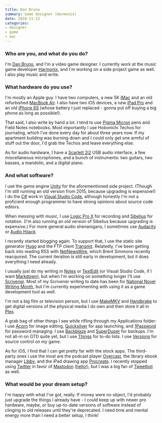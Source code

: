 ```yaml
---
title: Dan Bruno
summary: Game designer (Harmonix) 
date: 2018-11-13
categories:
- designer
- game
- mac
---
```


### Who are you, and what do you do?

I'm [Dan Bruno](http://danbruno.net/ "Dan's website."), and I'm a video game designer. I currently work at the music game developer [Harmonix](http://www.harmonixmusic.com/ "A video game studio."), and I'm working on a side project game as well. I also play music and write.

### What hardware do you use?

I'm mostly an Apple guy. I have two computers, a new 5K [iMac][] and an old refurbished [MacBook Air][macbook-air]. I also have two iOS devices, a new [iPad Pro][ipad-pro] and an old [iPhone 6S][iphone-6s] (whose battery I just replaced - gonna put off buying a big phone as long as possible!).

That said, I also write by hand a lot. I tend to use [Pigma Micron][pigma-micron] pens and Field Notes notebooks. Most importantly I use Hobonichi Techos for journaling, which I've done every day for about three years now. If my apartment building was burning down and I could only get one armful of stuff out the door, I'd grab the Techos and leave everything else.

As for audio hardware, I have a [Scarlett 2i2][scarlett-2i2] USB audio interface, a few miscellaneous microphones, and a bunch of instruments: two guitars, two basses, a mandolin, and a digital piano.

### And what software?

I use the game engine [Unity][] for the aforementioned side project. (Though I'm still running an old version from 2015, because upgrading is expensive!) I do the [C#][c-sharp] work in [Visual Studio Code][visual-studio-code], although honestly I'm not a proficient enough programmer to have strong opinions about source code editors.

When messing with music, I use [Logic Pro X][logic-pro] for recording and [Sibelius][] for notation. (I'm also running an old version of Sibelius because upgrading is expensive.) For more general audio shenanigans, I sometimes use [Audacity][] or [Audio Hijack][audio-hijack].

I recently started blogging again. To support that, I use the static site generator [Hugo][] and the FTP client [Transmit][]. Relatedly, I've been getting back into reading RSS with [NetNewsWire][], which Brent Simmons recently reacquired. The current iteration is still early in development, but it does everything I need already.

I usually just do my writing in [Notes][] or [TextEdit][] (or Visual Studio Code, if I want [Markdown][]), but when I'm working on something longer I'll use [Scrivener][]. Most of my Scrivener writing to date has been for [National Novel Writing Month](https://nanowrimo.org/ "A movement encouraging people to write a novel in a month."), but I'm currently experimenting with using it as a game development tool as well.

I'm not a big film or television person, but I use [MakeMKV][] and [Handbrake][] to get digital versions of the physical media I do own and then store it all in [Plex][].

A grab bag of other things I see while rifling through my Applications folder: I use [Acorn][] for image editing, [Quicksilver][] for app launching, and [1Password][] for password managing. I use [Backblaze][] and [SuperDuper][] for backups. I'm not all-in on GTD quite yet, but I use [Things][] for to-do lists. I use [Versions][] for source control on my game.

As for iOS, I find that I can get pretty far with the stock apps. The third-party ones I use the most are the podcast player [Overcast][overcast-ios], the library ebook manager [Libby][libby-ios], and the iPad drawing app [Procreate][procreate-ios]. I recently stopped using [Twitter][] in favor of [Mastodon][] ([hello!](https://xoxo.zone/@danbruno "Dan's Mastodon account.")), but I was a big fan of [Tweetbot][tweetbot-ios] as well.

### What would be your dream setup?

I'm happy with what I've got, really. If money were no object, I'd probably just upgrade the things I already have - I could keep up with newer pro hardware, maybe, or buy up-to-date versions of software instead of clinging to old releases until they're deprecated. I need time and mental energy more than I need a better setup, I think!

[1password]: https://1password.com "Password management software for Mac OS X."
[acorn]: https://flyingmeat.com/acorn/ "An image editor for the Mac."
[audacity]: https://sourceforge.net/projects/audacity/ "An open-source, cross-platform audio editor."
[audio-hijack]: https://www.rogueamoeba.com/audiohijack/ "Software for recording any audio source on a Mac."
[backblaze]: https://www.backblaze.com/cloud-backup.html "Online backup."
[c-sharp]: https://en.wikipedia.org/wiki/C_Sharp_(programming_language) "A compiled programming language."
[handbrake]: https://handbrake.fr/ "Cross-platform, open source video encoding software."
[hugo]: https://gohugo.io/ "A static site generator."
[imac]: https://www.apple.com/imac/ "An all-in-one computer."
[ipad-pro]: https://en.wikipedia.org/wiki/IPad_Pro "An iOS tablet."
[iphone-6s]: https://en.wikipedia.org/wiki/IPhone_6S "A smartphone."
[libby-ios]: https://itunes.apple.com/us/app/libby-by-overdrive/id1076402606 "An app for borrowing ebooks from libraries."
[logic-pro]: https://www.apple.com/logic-pro/ "A professional audio application for the Mac."
[macbook-air]: https://www.apple.com/macbook-air/ "A very thin laptop."
[makemkv]: http://www.makemkv.com/ "Video conversion software."
[markdown]: https://daringfireball.net/projects/markdown/ "An email-like format for marking up text."
[mastodon]: https://mastodon.social/about "A decentralised social network."
[netnewswire]: https://en.wikipedia.org/wiki/NetNewsWire "A popular feed reader for the Mac."
[notes]: https://en.wikipedia.org/wiki/Notes_(Apple) "A note-taking application included with Mac OS X."
[overcast-ios]: https://itunes.apple.com/us/app/overcast-podcast-player/id888422857 "A podcast app."
[pigma-micron]: http://web.archive.org/web/20200719070910/http://sakuraofamerica.com:80/pen-archival "A technical pen with archival pigmented ink."
[plex]: https://plex.tv/ "Media center software."
[procreate-ios]: https://itunes.apple.com/us/app/procreate/id425073498 "A powerful illustration app."
[quicksilver]: https://qsapp.com/ "A data manipulator and launcher for the Mac."
[scarlett-2i2]: https://focusrite.com/en/usb-audio-interface/scarlett/scarlett-2i2-studio "A USB audio interface."
[scrivener]: http://literatureandlatte.com/scrivener.php "A Mac text editor aimed at writers."
[sibelius]: https://www.avid.com/US/products/sibelius "Music notation software."
[superduper]: http://shirt-pocket.com/SuperDuper/SuperDuperDescription.html "An excellent Mac backup/cloning application."
[textedit]: http://web.archive.org/web/20200525165141/https://support.apple.com/en-us/HT2523 "A text editor included with Mac OS X."
[things]: https://culturedcode.com/things/ "A task management application for the Mac."
[transmit]: https://panic.com/transmit/ "An FTP/SFTP client for the Mac."
[tweetbot-ios]: https://tapbots.com/tweetbot/ "A Twitter client for iOS."
[twitter]: https://twitter.com/ "An online micro-blogging platform."
[unity]: https://unity3d.com/unity/ "A cross-platform game development tool."
[versions]: https://versionsapp.com/ "A Subversion client for the Mac."
[visual-studio-code]: https://code.visualstudio.com/ "A development IDE."
